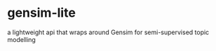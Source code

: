gensim-lite
===========

a lightweight api that wraps around Gensim for semi-supervised topic modelling
